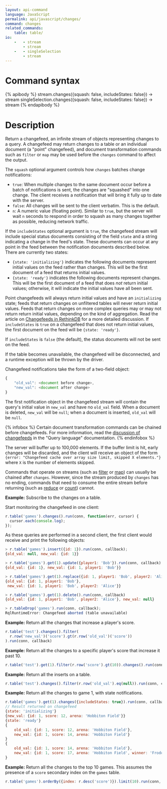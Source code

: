 ```yaml
---
layout: api-command
language: JavaScript
permalink: api/javascript/changes/
command: changes
related_commands:
    table: table/
io:
    -   - stream
        - stream
    -   - singleSelection
        - stream
---
```


# Command syntax #

{% apibody %}
stream.changes({squash: false, includeStates: false}) &rarr; stream
singleSelection.changes({squash: false, includeStates: false}) &rarr; stream
{% endapibody %}

# Description #

Return a changefeed, an infinite stream of objects representing changes to a query. A changefeed may return changes to a table or an individual document (a "point" changefeed), and document transformation commands such as `filter` or `map` may be used before the `changes` command to affect the output.

The `squash` optional argument controls how `changes` batches change notifications:

* `true`: When multiple changes to the same document occur before a batch of notifications is sent, the changes are "squashed" into one change. The client receives a notification that will bring it fully up to date with the server.
* `false`: All changes will be sent to the client verbatim. This is the default.
* `n`: A numeric value (floating point). Similar to `true`, but the server will wait `n` seconds to respond in order to squash as many changes together as possible, reducing network traffic.

If the `includeStates` optional argument is `true`, the changefeed stream will include special status documents consisting of the field `state` and a string indicating a change in the feed's state. These documents can occur at any point in the feed between the notification documents described below. There are currently two states:

* `{state: 'initializing'}` indicates the following documents represent initial values on the feed rather than changes. This will be the first document of a feed that returns initial values.
* `{state: 'ready'}` indicates the following documents represent changes. This will be the first document of a feed that does *not* return initial values; otherwise, it will indicate the initial values have all been sent.

Point changefeeds will always return initial values and have an `initializing` state; feeds that return changes on unfiltered tables will never return initial values. Feeds that return changes on more complex queries may or may not return return initial values, depending on the kind of aggregation. Read the article on [Changefeeds in RethinkDB][cfr] for a more detailed discussion. If `includeStates` is `true` on a changefeed that does not return initial values, the first document on the feed will be `{state: 'ready'}`.

[cfr]: /docs/changefeeds/javascript/

If `includeStates` is `false` (the default), the status documents will not be sent on the feed.

If the table becomes unavailable, the changefeed will be disconnected, and a runtime exception will be thrown by the driver.

Changefeed notifications take the form of a two-field object:

```js
{
    "old_val": <document before change>,
    "new_val": <document after change>
}
```

The first notification object in the changefeed stream will contain the query's initial value in `new_val` and have no `old_val` field. When a document is deleted, `new_val` will be `null`; when a document is inserted, `old_val` will be `null`.

{% infobox %}
Certain document transformation commands can be chained before changefeeds. For more information, read the [discussion of changefeeds](/docs/changefeeds/javascript/) in the "Query language" documentation.
{% endinfobox %}

The server will buffer up to 100,000 elements. If the buffer limit is hit, early changes will be discarded, and the client will receive an object of the form `{error: "Changefeed cache over array size limit, skipped X elements."}` where `X` is the number of elements skipped.

Commands that operate on streams (such as [filter](/api/javascript/filter/) or [map](/api/javascript/map/)) can usually be chained after `changes`.  However, since the stream produced by `changes` has no ending, commands that need to consume the entire stream before returning (such as [reduce](/api/javascript/reduce/) or [count](/api/javascript/count/)) cannot.

__Example:__ Subscribe to the changes on a table.

Start monitoring the changefeed in one client:

```js
r.table('games').changes().run(conn, function(err, cursor) {
  cursor.each(console.log);
});
```

As these queries are performed in a second client, the first
client would receive and print the following objects:

```js
> r.table('games').insert({id: 1}).run(conn, callback);
{old_val: null, new_val: {id: 1}}

> r.table('games').get(1).update({player1: 'Bob'}).run(conn, callback);
{old_val: {id: 1}, new_val: {id: 1, player1: 'Bob'}}

> r.table('games').get(1).replace({id: 1, player1: 'Bob', player2: 'Alice'}).run(conn, callback);
{old_val: {id: 1, player1: 'Bob'},
 new_val: {id: 1, player1: 'Bob', player2: 'Alice'}}

> r.table('games').get(1).delete().run(conn, callback)
{old_val: {id: 1, player1: 'Bob', player2: 'Alice'}, new_val: null}

> r.tableDrop('games').run(conn, callback);
RqlRuntimeError: Changefeed aborted (table unavailable)
```

__Example:__ Return all the changes that increase a player's score.

```js
r.table('test').changes().filter(
  r.row('new_val')('score').gt(r.row('old_val')('score'))
).run(conn, callback)
```

__Example:__ Return all the changes to a specific player's score that increase it past 10.

```js
r.table('test').get(1).filter(r.row('score').gt(10)).changes().run(conn, callback)
```

__Example:__ Return all the inserts on a table.

```js
r.table('test').changes().filter(r.row('old_val').eq(null)).run(conn, callback)
```

__Example:__ Return all the changes to game 1, with state notifications.

```js
r.table('games').get(1).changes({includeStates: true}).run(conn, callback);
// Result returned on changefeed
{state: 'initializing'}
{new_val: {id: 1, score: 12, arena: 'Hobbiton Field'}}
{state: 'ready'}
{
	old_val: {id: 1, score: 12, arena: 'Hobbiton Field'},
	new_val: {id: 1, score: 14, arena: 'Hobbiton Field'}
}
{
	old_val: {id: 1, score: 14, arena: 'Hobbiton Field'},
	new_val: {id: 1, score: 17, arena: 'Hobbiton Field', winner: 'Frodo'}
}
```

__Example:__ Return all the changes to the top 10 games. This assumes the presence of a `score` secondary index on the `games` table.

```js
r.table('games').orderBy({index: r.desc('score')}).limit(10).run(conn, callback);
```
